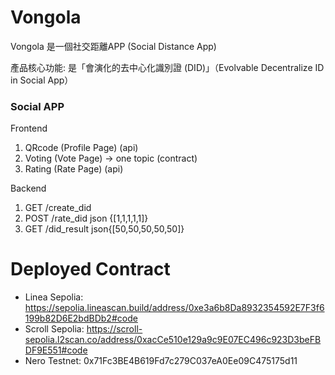 # Vongola

Vongola 是一個社交距離APP (Social Distance App)

產品核心功能: 是「會演化的去中心化識別證 (DID)」（Evolvable Decentralize ID in Social App）

### Social APP
Frontend
1. QRcode  (Profile Page) (api)
2. Voting  (Vote Page) -> one topic (contract)
3. Rating  (Rate Page) (api)

Backend
1. GET /create_did 
2. POST /rate_did json {[1,1,1,1,1]}
3. GET /did_result json{[50,50,50,50,50]}

# Deployed Contract
- Linea Sepolia: https://sepolia.lineascan.build/address/0xe3a6b8Da8932354592E7F3f6199b82D6E2bdBDb2#code
- Scroll Sepolia: https://scroll-sepolia.l2scan.co/address/0xacCe510e129a9c9E07EC496c923D3beFBDF9E551#code
- Nero Testnet: 0x71Fc3BE4B619Fd7c279C037eA0Ee09C475175d11